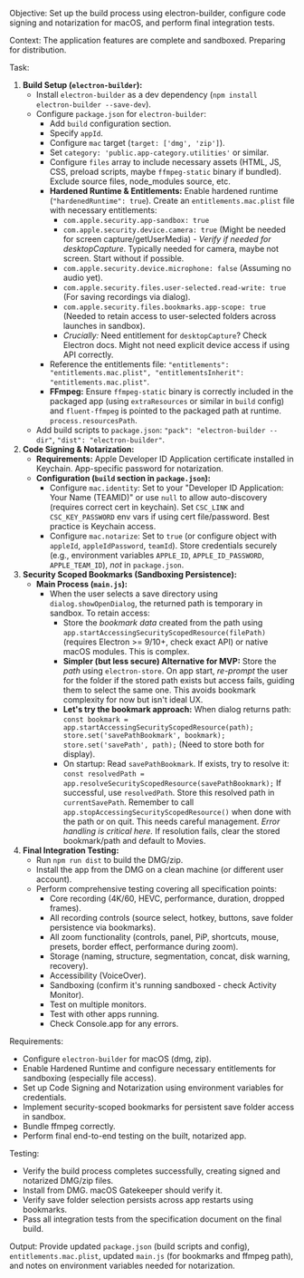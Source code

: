 Objective: Set up the build process using electron-builder, configure code signing and notarization for macOS, and perform final integration tests.

Context: The application features are complete and sandboxed. Preparing for distribution.

Task:
1.  **Build Setup (`electron-builder`):**
    * Install `electron-builder` as a dev dependency (`npm install electron-builder --save-dev`).
    * Configure `package.json` for `electron-builder`:
        * Add `build` configuration section.
        * Specify `appId`.
        * Configure `mac` target (`target: ['dmg', 'zip']`).
        * Set `category: 'public.app-category.utilities'` or similar.
        * Configure `files` array to include necessary assets (HTML, JS, CSS, preload scripts, maybe `ffmpeg-static` binary if bundled). Exclude source files, node_modules source, etc.
        * **Hardened Runtime & Entitlements:** Enable hardened runtime (`"hardenedRuntime": true`). Create an `entitlements.mac.plist` file with necessary entitlements:
            * `com.apple.security.app-sandbox: true`
            * `com.apple.security.device.camera: true` (Might be needed for screen capture/getUserMedia) - *Verify if needed for desktopCapture*. Typically needed for camera, maybe not screen. Start without if possible.
            * `com.apple.security.device.microphone: false` (Assuming no audio yet).
            * `com.apple.security.files.user-selected.read-write: true` (For saving recordings via dialog).
            * `com.apple.security.files.bookmarks.app-scope: true` (Needed to retain access to user-selected folders across launches in sandbox).
            * *Crucially:* Need entitlement for `desktopCapture`? Check Electron docs. Might not need explicit device access if using API correctly.
        * Reference the entitlements file: `"entitlements": "entitlements.mac.plist", "entitlementsInherit": "entitlements.mac.plist"`.
        * **FFmpeg:** Ensure `ffmpeg-static` binary is correctly included in the packaged app (using `extraResources` or similar in `build` config) and `fluent-ffmpeg` is pointed to the packaged path at runtime. `process.resourcesPath`.
    * Add build scripts to `package.json`: `"pack": "electron-builder --dir"`, `"dist": "electron-builder"`.
2.  **Code Signing & Notarization:**
    * **Requirements:** Apple Developer ID Application certificate installed in Keychain. App-specific password for notarization.
    * **Configuration (`build` section in `package.json`):**
        * Configure `mac.identity`: Set to your "Developer ID Application: Your Name (TEAMID)" or use `null` to allow auto-discovery (requires correct cert in keychain). Set `CSC_LINK` and `CSC_KEY_PASSWORD` env vars if using cert file/password. Best practice is Keychain access.
        * Configure `mac.notarize`: Set to `true` (or configure object with `appleId`, `appleIdPassword`, `teamId`). Store credentials securely (e.g., environment variables `APPLE_ID`, `APPLE_ID_PASSWORD`, `APPLE_TEAM_ID`), *not* in `package.json`.
3.  **Security Scoped Bookmarks (Sandboxing Persistence):**
    * **Main Process (`main.js`):**
        * When the user selects a save directory using `dialog.showOpenDialog`, the returned path is temporary in sandbox. To retain access:
            * Store the *bookmark data* created from the path using `app.startAccessingSecurityScopedResource(filePath)` (requires Electron >= 9/10+, check exact API) or native macOS modules. This is complex.
            * **Simpler (but less secure) Alternative for MVP:** Store the *path* using `electron-store`. On app start, *re-prompt* the user for the folder if the stored path exists but access fails, guiding them to select the same one. This avoids bookmark complexity for now but isn't ideal UX.
            * **Let's try the bookmark approach:** When dialog returns path: `const bookmark = app.startAccessingSecurityScopedResource(path); store.set('savePathBookmark', bookmark); store.set('savePath', path);` (Need to store both for display).
            * On startup: Read `savePathBookmark`. If exists, try to resolve it: `const resolvedPath = app.resolveSecurityScopedResource(savePathBookmark);` If successful, use `resolvedPath`. Store this resolved path in `currentSavePath`. Remember to call `app.stopAccessingSecurityScopedResource()` when done with the path or on quit. This needs careful management. *Error handling is critical here.* If resolution fails, clear the stored bookmark/path and default to Movies.
4.  **Final Integration Testing:**
    * Run `npm run dist` to build the DMG/zip.
    * Install the app from the DMG on a clean machine (or different user account).
    * Perform comprehensive testing covering all specification points:
        * Core recording (4K/60, HEVC, performance, duration, dropped frames).
        * All recording controls (source select, hotkey, buttons, save folder persistence via bookmarks).
        * All zoom functionality (controls, panel, PiP, shortcuts, mouse, presets, border effect, performance during zoom).
        * Storage (naming, structure, segmentation, concat, disk warning, recovery).
        * Accessibility (VoiceOver).
        * Sandboxing (confirm it's running sandboxed - check Activity Monitor).
        * Test on multiple monitors.
        * Test with other apps running.
        * Check Console.app for any errors.

Requirements:
* Configure `electron-builder` for macOS (dmg, zip).
* Enable Hardened Runtime and configure necessary entitlements for sandboxing (especially file access).
* Set up Code Signing and Notarization using environment variables for credentials.
* Implement security-scoped bookmarks for persistent save folder access in sandbox.
* Bundle ffmpeg correctly.
* Perform final end-to-end testing on the built, notarized app.

Testing:
* Verify the build process completes successfully, creating signed and notarized DMG/zip files.
* Install from DMG. macOS Gatekeeper should verify it.
* Verify save folder selection persists across app restarts using bookmarks.
* Pass all integration tests from the specification document on the final build.

Output: Provide updated `package.json` (build scripts and config), `entitlements.mac.plist`, updated `main.js` (for bookmarks and ffmpeg path), and notes on environment variables needed for notarization.